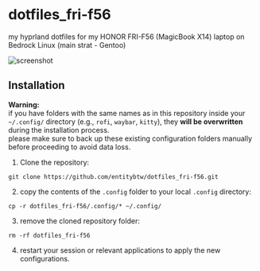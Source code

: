 # dotfiles_fri-f56
my hyprland dotfiles for my HONOR FRI-F56 (MagicBook X14) laptop on Bedrock Linux (main strat - Gentoo)

![](https://i.imgur.com/r351sMQ.jpeg "screenshot")

## Installation

**Warning:**  
if you have folders with the same names as in this repository inside your `~/.config/` directory (e.g., `rofi`, `waybar`, `kitty`), they **will be overwritten** during the installation process.  
please make sure to back up these existing configuration folders manually before proceeding to avoid data loss.

1. Clone the repository:
```
git clone https://github.com/entitybtw/dotfiles_fri-f56.git
```

2. copy the contents of the `.config` folder to your local `.config` directory:
```
cp -r dotfiles_fri-f56/.config/* ~/.config/
```

3. remove the cloned repository folder:
```
rm -rf dotfiles_fri-f56
```

4. restart your session or relevant applications to apply the new configurations.